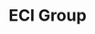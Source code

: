 ---
layout: startup_page
title: "ECI Group"
id: "ecigroups.com"
permalink: "/ecigroupecigroups.com04062025/"
website: "http://www.ecigroups.com/"
funding_round: "Growth Round"
funding_amount: "$350M"
investors: "Almanac Realty Investors, Smith Hill Capital, InterVest"
about: "ECI Group is a fully integrated real estate organization specializing in multifamily properties. They develop, construct, invest in, and manage multifamily communities, focusing on acquisitions and development in the Southeast and Texas. Their portfolio includes over 7,500 units, showcasing their significant presence in the market."
markets: "Real Estate, Multifamily, Construction and Engineering"
hq: "Atlanta, Georgia, United States"
founded_year: "1969"
linkedin: "https://www.linkedin.com/company/eci-groups"
twitter: ""
instagram: ""
facebook: "https://www.facebook.com/ECIGroupPage"
crunchbase: ""
pitchbook: "https://pitchbook.com/profiles/company/255155-32"

# SEO Optimization
meta_title: "ECI Group - Growth Round Funding ($350M)"
meta_description: "ECI Group, ECI Group is a fully integrated real estate organization specializing in multifamily properties. They develop, construct, invest in, and manage multif..."
meta_keywords: "ECI Group, Real Estate, Multifamily, Construction and Engineering, Growth Round funding"
canonical_url: "https://pkprojectstartups.github.io/projectstartups.com/ecigroupecigroups.com04062025/"
---